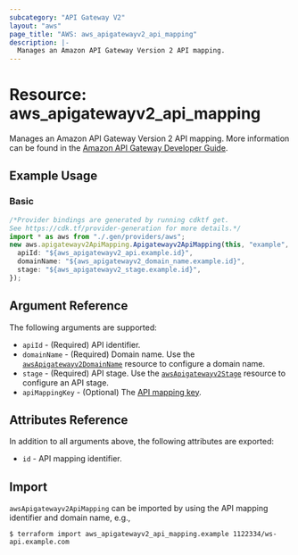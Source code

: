 ```yaml
---
subcategory: "API Gateway V2"
layout: "aws"
page_title: "AWS: aws_apigatewayv2_api_mapping"
description: |-
  Manages an Amazon API Gateway Version 2 API mapping.
---
```


# Resource: aws\_apigatewayv2\_api\_mapping

Manages an Amazon API Gateway Version 2 API mapping.
More information can be found in the [Amazon API Gateway Developer Guide](https://docs.aws.amazon.com/apigateway/latest/developerguide/how-to-custom-domains.html).

## Example Usage

### Basic

```typescript
/*Provider bindings are generated by running cdktf get.
See https://cdk.tf/provider-generation for more details.*/
import * as aws from "./.gen/providers/aws";
new aws.apigatewayv2ApiMapping.Apigatewayv2ApiMapping(this, "example", {
  apiId: "${aws_apigatewayv2_api.example.id}",
  domainName: "${aws_apigatewayv2_domain_name.example.id}",
  stage: "${aws_apigatewayv2_stage.example.id}",
});

```

## Argument Reference

The following arguments are supported:

* `apiId` - (Required) API identifier.
* `domainName` - (Required) Domain name. Use the [`awsApigatewayv2DomainName`](/docs/providers/aws/r/apigatewayv2_domain_name.html) resource to configure a domain name.
* `stage` - (Required) API stage. Use the [`awsApigatewayv2Stage`](/docs/providers/aws/r/apigatewayv2_stage.html) resource to configure an API stage.
* `apiMappingKey` - (Optional) The [API mapping key](https://docs.aws.amazon.com/apigateway/latest/developerguide/apigateway-websocket-api-mapping-template-reference.html).

## Attributes Reference

In addition to all arguments above, the following attributes are exported:

* `id` - API mapping identifier.

## Import

`awsApigatewayv2ApiMapping` can be imported by using the API mapping identifier and domain name, e.g.,

```console
$ terraform import aws_apigatewayv2_api_mapping.example 1122334/ws-api.example.com
```
